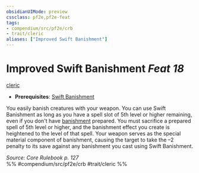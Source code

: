 ```yaml
---
obsidianUIMode: preview
cssclass: pf2e,pf2e-feat
tags:
- compendium/src/pf2e/crb
- trait/cleric
aliases: ["Improved Swift Banishment"]
---
```

# Improved Swift Banishment  *Feat 18*  
[cleric](../../Rules/traits/cleric.md)  

- **Prerequisites**: [Swift Banishment](swift-banishment.md)

You easily banish creatures with your weapon. You can use Swift Banishment as long as you have a spell slot of 5th level or higher remaining, even if you don't have [banishment](../spells/banishment.md) prepared. You must sacrifice a prepared spell of 5th level or higher, and the banishment effect you create is heightened to the level of that spell. Your weapon serves as the special material component of banishment, causing the target to take the –2 penalty to its save against any banishment you cast using Swift Banishment.

*Source: Core Rulebook p. 127*  
%% #compendium/src/pf2e/crb #trait/cleric %%